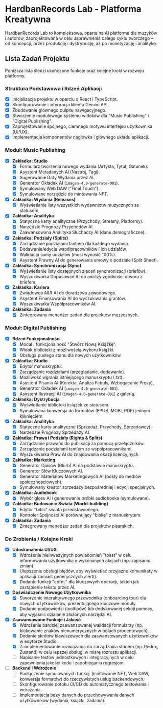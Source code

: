 # HardbanRecords Lab - Platforma Kreatywna

HardbanRecords Lab to kompleksowa, oparta na AI platforma dla muzyków i autorów, zaprojektowana w celu usprawnienia całego cyklu twórczego – od koncepcji, przez produkcję i dystrybucję, aż po monetyzację i analitykę.

## Lista Zadań Projektu

Poniższa lista śledzi ukończone funkcje oraz kolejne kroki w rozwoju platformy.

### Struktura Podstawowa i Rdzeń Aplikacji
- [x] Inicjalizacja projektu w oparciu o React i TypeScript.
- [x] Skonfigurowanie i integracja klienta Gemini API.
- [x] Zbudowanie głównego pulpitu nawigacyjnego.
- [x] Stworzenie modułowego systemu widoków dla "Music Publishing" i "Digital Publishing".
- [x] Zaprojektowanie spójnego, ciemnego motywu interfejsu użytkownika (UI/UX).
- [x] Implementacja komponentów nagłówka i głównego układu aplikacji.

### Moduł: Music Publishing
- [x] **Zakładka: Studio**
  - [x] Formularz tworzenia nowego wydania (Artysta, Tytuł, Gatunek).
  - [x] Asystent Metadanych AI (Nastrój, Tagi).
  - [x] Sugerowanie Daty Wydania przez AI.
  - [x] Generator Okładek AI (`imagen-4.0-generate-001`).
  - [x] Symulowany Web DAW ("Final Touch").
  - [x] Symulowane narzędzie do mintowania NFT.
- [x] **Zakładka: Wydania (Releases)**
  - [x] Wyświetlanie listy wszystkich wydawnictw muzycznych ze statusem.
- [x] **Zakładka: Analityka**
  - [x] Statyczne karty analityczne (Przychody, Streamy, Platformy).
  - [x] Narzędzie Prognozy Przychodów AI.
  - [x] Zaawansowana Analityka Słuchaczy AI (dane demograficzne).
- [x] **Zakładka: Podziały (Splits)**
  - [x] Zarządzanie podziałami tantiem dla każdego wydania.
  - [x] Dodawanie/edycja współpracowników i ich udziałów.
  - [x] Walidacja sumy udziałów (musi wynosić 100%).
  - [x] Asystent Prawny AI do generowania umowy o podziale (Split Sheet).
- [x] **Zakładka: Synchronizacja (Sync)**
  - [x] Wyświetlanie listy dostępnych zleceń synchronizacji (briefów).
  - [x] Wyszukiwarka Dopasowań AI do analizy zgodności utworu z briefem.
- [x] **Zakładka: Kariera**
  - [x] Zwiadowca A&R AI do doradztwa zawodowego.
  - [x] Asystent Finansowania AI do wyszukiwania grantów.
  - [x] Wyszukiwarka Współpracowników AI.
- [x] **Zakładka: Zadania**
  - [x] Zintegrowany menedżer zadań dla projektów muzycznych.

### Moduł: Digital Publishing
- [x] **Rdzeń Funkcjonalności**
  - [x] Modal i funkcjonalność "Stwórz Nową Książkę".
  - [x] Widok biblioteki z możliwością wyboru książki.
  - [x] Obsługa pustego stanu dla nowych użytkowników.
- [x] **Zakładka: Studio**
  - [x] Edytor manuskryptu.
  - [x] Zarządzanie rozdziałami (przeglądanie, dodawanie).
  - [x] Możliwość wgrania istniejącego manuskryptu (.txt).
  - [x] Asystent Pisania AI (Korekta, Analiza Fabuły, Wzbogacanie Prozy).
  - [x] Generator Okładek AI (`imagen-4.0-generate-001`).
  - [x] Asystent Ilustracji AI (`imagen-4.0-generate-001`) z galerią.
- [x] **Zakładka: Dystrybucja**
  - [x] Wyświetlanie biblioteki książek ze statusem.
  - [x] Symulowana konwersja do formatów (EPUB, MOBI, PDF) jednym kliknięciem.
- [x] **Zakładka: Analityka**
  - [x] Statyczne karty analityczne (Sprzedaż, Przychody, Sprzedawcy).
  - [x] Narzędzie Prognozy Sprzedaży AI.
- [x] **Zakładka: Prawa i Podziały (Rights & Splits)**
  - [x] Zarządzanie prawami do publikacji za pomocą przełączników.
  - [x] Zarządzanie podziałami tantiem ze współpracownikami.
  - [x] Wyszukiwarka Praw AI do znajdowania okazji licencyjnych.
- [x] **Zakładka: Marketing**
  - [x] Generator Opisów (Blurb) AI na podstawie manuskryptu.
  - [x] Generator Słów Kluczowych AI.
  - [x] Generator Materiałów Marketingowych AI (posty do mediów społecznościowych).
  - [x] Symulowany kreator sprzedaży bezpośredniej i edycji specjalnych.
- [x] **Zakładka: Audiobook**
  - [x] Wybór głosu AI i generowanie próbki audiobooka (symulowane).
- [x] **Zakładka: Budowanie Świata (World-building)**
  - [x] Edytor "biblii" świata przedstawionego.
  - [x] Kontroler Spójności AI porównujący "biblię" z manuskrytem.
- [x] **Zakładka: Zadania**
  - [x] Zintegrowany menedżer zadań dla projektów pisarskich.

### Do Zrobienia / Kolejne Kroki
- [x] **Udoskonalenia UI/UX**
  - [x] Wdrożenie nieinwazyjnych powiadomień "toast" w celu informowania użytkownika o wykonanych akcjach (np. zapisaniu zmian).
  - [x] Ulepszenie obsługi błędów, aby wyświetlać przyjazne komunikaty w aplikacji zamiast generycznych alert().
  - [x] Dodanie funkcji "cofnij" dla kluczowych operacji, takich jak zastąpienie tekstu przez AI.
- [x] **Doświadczenie Nowego Użytkownika**
  - [x] Stworzenie interaktywnego przewodnika (onboarding tour) dla nowych użytkowników, prezentującego kluczowe moduły.
  - [x] Dodanie podpowiedzi (tooltipów) lub dedykowanej sekcji pomocy, aby wyjaśnić działanie złożonych narzędzi AI.
- [x] **Zaawansowane Funkcje i Jakość**
  - [x] Wdrożenie bardziej zaawansowanej walidacji formularzy (np. blokowanie znaków nienumerycznych w polach procentowych).
  - [x] Dodanie skrótów klawiszowych dla zaawansowanych użytkowników w edytorze Studio.
  - [x] Zaimplementowanie rozwiązania do zarządzania stanem (np. Redux, Zustand) w celu lepszej obsługi w miarę rozrostu aplikacji.
  - [ ] Napisanie testów jednostkowych i integracyjnych w celu zapewnienia jakości kodu i zapobiegania regresjom.
- [ ] **Backend i Wdrożenie**
  - [ ] Podłączenie symulowanych funkcji (mintowanie NFT, Web DAW, konwersja formatów) do rzeczywistych usług backendowych.
  - [ ] Skonfigurowanie potoku CI/CD do automatycznego testowania i wdrażania.
  - [ ] Implementacja bazy danych do przechowywania danych użytkowników (wydania, książki, zadania).
